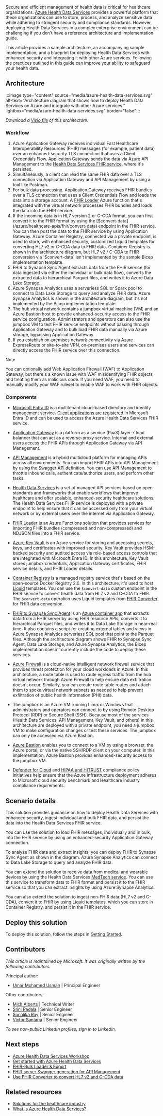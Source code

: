 Secure and efficient management of health data is critical for healthcare organizations. [Azure Health Data Services](/azure/healthcare-apis/healthcare-apis-overview) provides a powerful platform that these organizations can use to store, process, and analyze sensitive data while adhering to stringent security and compliance standards. However, deploying Health Data Services in a complex enterprise environment can be challenging if you don't have a reference architecture and implementation guide.

This article provides a sample architecture, an accompanying sample implementation, and a blueprint for deploying Health Data Services with enhanced security and integrating it with other Azure services. Following the practices outlined in this guide can improve your ability to safeguard your health data.

## Architecture

:::image type="content" source="media/azure-health-data-services.svg" alt-text="Architecture diagram that shows how to deploy Health Data Services on Azure and integrate with other Azure services." lightbox="media/azure-health-data-services.svg" border="false":::

*Download a [Visio file](https://arch-center.azureedge.net/azure-health-data-services.vsdx) of this architecture.* 

### Workflow

1. Azure Application Gateway receives individual Fast Healthcare Interoperability Resources (FHIR) messages (for example, patient data) over an enhanced-security TLS connection that uses a Client Credentials Flow. Application Gateway sends the data via Azure API Management to the [Health Data Services FHIR service](/azure/healthcare-apis/fhir/overview), where it's persisted.
1. Simultaneously, a client can read the same FHIR data over a TLS connection via Application Gateway and API Management by using a tool like Postman.
1. For bulk data processing, Application Gateway receives FHIR bundles over a TLS connection that uses a Client Credentials Flow and loads the data into a storage account. A [FHIR Loader](https://github.com/microsoft/fhir-loader) Azure function that's integrated with the virtual network processes FHIR bundles and loads the data into the FHIR service.
1. If the incoming data is in HL7 version 2 or C-CDA format, you can first convert it to the FHIR format  by using the [$convert-data](/azure/healthcare-apis/fhir/convert-data) endpoint in the FHIR service. You can then post the data to the FHIR service by using Application Gateway. Azure Container Registry, connected via a private endpoint, is used to store, with enhanced security, customized Liquid templates for converting HL7 v2 or C-CDA data to FHIR data. Container Registry is shown in the architecture diagram, but HL7 v2 / C-CDA to FHIR conversion via `$convert-data` isn't implemented by the sample Bicep implementation template.
1. FHIR to Synapse Sync Agent extracts data from the FHIR service (for data ingested via either the individual or bulk data flow), converts the extracted data to hierarchical Parquet files, and writes it to Azure Data Lake Storage. 
1. Azure Synapse Analytics uses a serverless SQL or Spark pool to connect to Data Lake Storage to query and analyze FHIR data. Azure Synapse Analytics is shown in the architecture diagram, but it's not implemented by the Bicep implementation template.
1. The hub virtual network contains a jumpbox virtual machine (VM) and an Azure Bastion host to provide enhanced-security access to the FHIR service configuration. Administrators and operators can also use the jumpbox VM to test FHIR service endpoints without passing through Application Gateway and to bulk load FHIR data manually via Azure storage, bypassing Application Gateway.
1. If you establish on-premises network connectivity via Azure ExpressRoute or site-to-site VPN, on-premises users and services can directly access the FHIR service over this connection.

> [!Note]
> You can optionally add Web Application Firewall (WAF) to Application Gateway, but there's a known issue with WAF misidentifying FHIR objects and treating them as malicious code. If you need WAF, you need to manually modify your WAF ruleset to enable WAF to work with FHIR objects.

### Components

- [Microsoft Entra ID](https://azure.microsoft.com/products/active-directory) is a multitenant cloud-based directory and identity management service. [Client applications are registered](/azure/healthcare-apis/register-application) in Microsoft Entra ID and can be used to access the Azure Health Data Services FHIR service.

- [Application Gateway](https://azure.microsoft.com/products/application-gateway/) is a platform as a service (PaaS) layer-7 load balancer that can act as a reverse-proxy service. Internal and external users access the FHIR APIs through Application Gateway via API Management.

- [API Management](https://azure.microsoft.com/products/api-management/) is a hybrid multicloud  platform for managing APIs across all environments. You can import FHIR APIs into API Management by using the [Swagger API definition](https://fhir2apim.azurewebsites.net/). You can use API Management to throttle inbound calls, authenticate/authorize users, and perform other tasks.

- [Health Data Services](https://azure.microsoft.com/products/health-data-services) is a set of managed API services based on open standards and frameworks that enable workflows that improve healthcare and offer scalable, enhanced-security healthcare solutions. The Health Data Services FHIR service is deployed with a private endpoint to help ensure that it can be accessed only from your virtual network or by external users over the internet via Application Gateway.

- [FHIR Loader](https://github.com/microsoft/fhir-loader) is an Azure Functions solution that provides services for importing FHIR bundles (compressed and non-compressed) and NDJSON files into a FHIR service.

- [Azure Key Vault](https://azure.microsoft.com/products/key-vault) is an Azure service for storing and accessing secrets, keys, and certificates with improved security. Key Vault provides HSM-backed security and audited access via role-based access controls that are integrated with Microsoft Entra ID. In this architecture, Key Vault stores jumpbox credentials, Application Gateway certificates, FHIR service details, and FHIR Loader details.

- [Container Registry](https://azure.microsoft.com/products/container-registry/) is a managed registry service that's based on the open-source Docker Registry 2.0. In this architecture, it's used to host [Liquid](https://shopify.github.io/liquid/) templates. You can use the `$convert-data` custom endpoint in the FHIR service to convert health data from HL7 v2 and C-CDA to FHIR. The `$convert-data` operation uses Liquid templates from [FHIR Converter](https://github.com/microsoft/FHIR-Converter) for FHIR data conversion.

- [FHIR to Synapse Sync Agent](https://github.com/microsoft/FHIR-Analytics-Pipelines/blob/main/FhirToDataLake/docs/Deploy-FhirToDatalake.md) is an [Azure container app](/azure/container-apps/) that extracts data from a FHIR server by using FHIR resource APIs, converts it to hierarchical Parquet files, and writes it to Data Lake Storage in near-real time. It also contains a script for creating external tables and views in Azure Synapse Analytics serverless SQL pool that point to the Parquet files. Although the architecture diagram shows FHIR to Synapse Sync Agent, Data Lake Storage, and Azure Synapse Analytics, the Bicep implementation doesn't currently include the code to deploy these services.

- [Azure Firewall](https://azure.microsoft.com/products/azure-firewall) is a cloud-native intelligent network firewall service that provides threat protection for your cloud workloads in Azure. In this architecture, a route table is used to route egress traffic from the hub virtual network through Azure Firewall to help ensure data exfiltration doesn't occur. Similarly, you can create route table routes and attach them to spoke virtual network subnets as needed to help prevent exfiltration of public health information (PHI) data.

- The jumpbox is an Azure VM running Linux or Windows that administrators and operators can connect to by using Remote Desktop Protocol (RDP) or Secure Shell (SSH). Because most of the services (Health Data Services, API Management, Key Vault, and others) in this architecture are deployed with a private endpoint, you need a jumpbox VM to make configuration changes or test these services. The jumpbox can only be accessed via Azure Bastion.

- [Azure Bastion](https://azure.microsoft.com/products/azure-bastion/) enables you to connect to a VM by using a browser, the Azure portal, or via the native SSH/RDP client on your computer. In this implementation, Azure Bastion provides enhanced-security access to the jumpbox VM.

- [Defender for Cloud](https://azure.microsoft.com/products/defender-for-cloud/) and [HIPAA and HITRUST](/azure/governance/policy/samples/hipaa-hitrust-9-2) compliance policy initiatives help ensure that the Azure infrastructure deployment adheres to Microsoft cloud security benchmark and Healthcare industry compliance requirements.

## Scenario details

This solution provides guidance on how to deploy Health Data Services with enhanced security, ingest individual and bulk FHIR data, and persist the data into the Health Data Services FHIR service.

You can use the solution to load FHIR messages, individually and in bulk, into the FHIR service by using an enhanced-security Application Gateway connection.

To analyze FHIR data and extract insights, you can deploy FHIR to Synapse Sync Agent as shown in the diagram. Azure Synapse Analytics can connect to Data Lake Storage to query and analyze FHIR data.

You can extend the solution to receive data from medical and wearable devices by using the Health Data Services [MedTech service](/azure/healthcare-apis/iot/overview). You can use this service to transform data to FHIR format and persist it to the FHIR service so that you can extract insights by using Azure Synapse Analytics.

You can also extend the solution to ingest non-FHIR data (HL7 v2 and C-CDA), convert it to FHIR by using Liquid templates, which you can store in Container Registry, and persist it in the FHIR service.

## Deploy this solution

To deploy this solution, follow the steps in 
[Getting Started](https://github.com/Azure/ahds-reference-architecture#getting-started).

## Contributors

*This article is maintained by Microsoft. It was originally written by the following contributors.*

Principal author:

- [Umar Mohamed Usman](https://www.linkedin.com/in/umarmohamed/) | Principal Engineer

Other contributors:

- [Mick Alberts](https://www.linkedin.com/in/mick-alberts-a24a1414/) | Technical Writer 
- [Srini Padala](https://www.linkedin.com/in/srinivasa-padala/) | Senior Engineer
- [Sonalika Roy](https://www.linkedin.com/in/sonalika-roy-27138319/) | Senior Engineer
- [Victor Santana](https://www.linkedin.com/in/victorwelascosantana/) | Senior Engineer

*To see non-public LinkedIn profiles, sign in to LinkedIn.*

## Next steps

- [Azure Health Data Services Workshop](https://github.com/microsoft/azure-health-data-services-workshop)
- [Get started with Azure Health Data Services](/azure/healthcare-apis/get-started-with-health-data-services)
- [FHIR-Bulk Loader & Export](https://github.com/microsoft/fhir-loader)
- [FHIR server Swagger generation for API Management](https://fhir2apim.azurewebsites.net/)
- [Use FHIR Converter to convert HL7 v2 and C-CDA data](https://github.com/microsoft/FHIR-Converter)

## Related resources

- [Solutions for the healthcare industry](../../industries/healthcare.md)
- [What is Azure Health Data Services?](/azure/healthcare-apis/healthcare-apis-overview?toc=https%3A%2F%2Freview.learn.microsoft.com%2Fazure%2Farchitecture%2Ftoc.json&bc=https%3A%2F%2Freview.learn.microsoft.com%2Fazure%2Farchitecture%2Fbread%2Ftoc.json)
